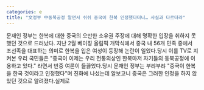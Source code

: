 ```yaml
---
categories: e
title: "文정부 中동북공정 알면서 쉬쉬 중국이 한복 인정했다더니… 사실과 다르더라"
---
```

문재인 정부는 한복에 대한 중국의 오만한 소유권 주장에 대해 명확한 입장을 취하지 못했던 것으로 드러났다. 지난 2월 베이징 올림픽 개막식에서 중국 내 56개 민족 중에서 조선족을 대표하는 의미로 한복을 입은 여성이 등장해 논란이 일었다.당시 이를 TV로 지켜본 우리 국민들은 "중국이 이제는 우리 전통의상인 한복마저 자기들의 동북공정에 이용하고 있다." 라면서 반중 여론이 들끓었다.당시 문재인 정부는 부랴부랴 "중국이 한복을 한국 것이라고 인정했다"며 진화에 나섰는데 알보고니 중국은 그러한 인정을 하지 않았던 것으로 알려졌다.실제로